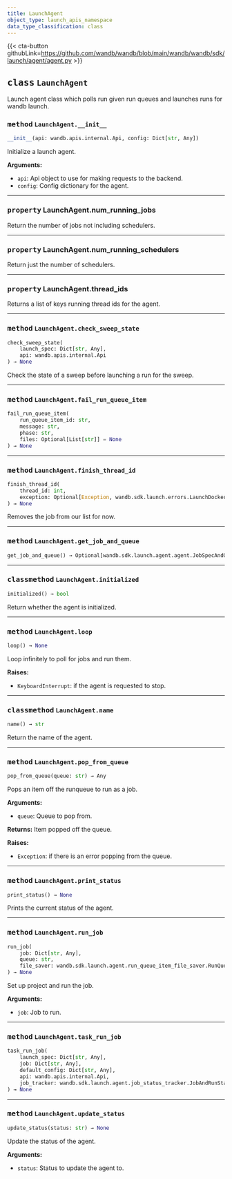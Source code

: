 ```yaml
---
title: LaunchAgent
object_type: launch_apis_namespace
data_type_classification: class
---
```


{{< cta-button githubLink=https://github.com/wandb/wandb/blob/main/wandb/wandb/sdk/launch/agent/agent.py >}}




## <kbd>class</kbd> `LaunchAgent`
Launch agent class which polls run given run queues and launches runs for wandb launch. 

### <kbd>method</kbd> `LaunchAgent.__init__`

```python
__init__(api: wandb.apis.internal.Api, config: Dict[str, Any])
```

Initialize a launch agent. 



**Arguments:**
 
 - `api`:  Api object to use for making requests to the backend. 
 - `config`:  Config dictionary for the agent. 


---

### <kbd>property</kbd> LaunchAgent.num_running_jobs

Return the number of jobs not including schedulers. 

---

### <kbd>property</kbd> LaunchAgent.num_running_schedulers

Return just the number of schedulers. 

---

### <kbd>property</kbd> LaunchAgent.thread_ids

Returns a list of keys running thread ids for the agent. 



---

### <kbd>method</kbd> `LaunchAgent.check_sweep_state`

```python
check_sweep_state(
    launch_spec: Dict[str, Any],
    api: wandb.apis.internal.Api
) → None
```

Check the state of a sweep before launching a run for the sweep. 

---

### <kbd>method</kbd> `LaunchAgent.fail_run_queue_item`

```python
fail_run_queue_item(
    run_queue_item_id: str,
    message: str,
    phase: str,
    files: Optional[List[str]] = None
) → None
```





---

### <kbd>method</kbd> `LaunchAgent.finish_thread_id`

```python
finish_thread_id(
    thread_id: int,
    exception: Optional[Exception, wandb.sdk.launch.errors.LaunchDockerError] = None
) → None
```

Removes the job from our list for now. 

---

### <kbd>method</kbd> `LaunchAgent.get_job_and_queue`

```python
get_job_and_queue() → Optional[wandb.sdk.launch.agent.agent.JobSpecAndQueue]
```





---

### <kbd>classmethod</kbd> `LaunchAgent.initialized`

```python
initialized() → bool
```

Return whether the agent is initialized. 

---

### <kbd>method</kbd> `LaunchAgent.loop`

```python
loop() → None
```

Loop infinitely to poll for jobs and run them. 



**Raises:**
 
 - `KeyboardInterrupt`:  if the agent is requested to stop. 

---

### <kbd>classmethod</kbd> `LaunchAgent.name`

```python
name() → str
```

Return the name of the agent. 

---

### <kbd>method</kbd> `LaunchAgent.pop_from_queue`

```python
pop_from_queue(queue: str) → Any
```

Pops an item off the runqueue to run as a job. 



**Arguments:**
 
 - `queue`:  Queue to pop from. 



**Returns:**
 Item popped off the queue. 



**Raises:**
 
 - `Exception`:  if there is an error popping from the queue. 

---

### <kbd>method</kbd> `LaunchAgent.print_status`

```python
print_status() → None
```

Prints the current status of the agent. 

---

### <kbd>method</kbd> `LaunchAgent.run_job`

```python
run_job(
    job: Dict[str, Any],
    queue: str,
    file_saver: wandb.sdk.launch.agent.run_queue_item_file_saver.RunQueueItemFileSaver
) → None
```

Set up project and run the job. 



**Arguments:**
 
 - `job`:  Job to run. 

---

### <kbd>method</kbd> `LaunchAgent.task_run_job`

```python
task_run_job(
    launch_spec: Dict[str, Any],
    job: Dict[str, Any],
    default_config: Dict[str, Any],
    api: wandb.apis.internal.Api,
    job_tracker: wandb.sdk.launch.agent.job_status_tracker.JobAndRunStatusTracker
) → None
```





---

### <kbd>method</kbd> `LaunchAgent.update_status`

```python
update_status(status: str) → None
```

Update the status of the agent. 



**Arguments:**
 
 - `status`:  Status to update the agent to. 

